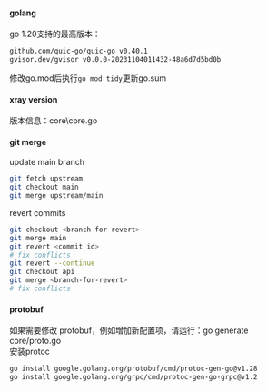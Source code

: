 #### golang
go 1.20支持的最高版本：  
```bash
github.com/quic-go/quic-go v0.40.1
gvisor.dev/gvisor v0.0.0-20231104011432-48a6d7d5bd0b
```
修改go.mod后执行`go mod tidy`更新go.sum  

#### xray version
版本信息：core\core.go  

#### git merge
update main branch  
```bash
git fetch upstream
git checkout main
git merge upstream/main
```
revert commits  
```bash
git checkout <branch-for-revert>
git merge main
git revert <commit id>  
# fix conflicts
git revert --continue
git checkout api
git merge <branch-for-revert>
# fix conflicts
```

#### protobuf
如果需要修改 protobuf，例如增加新配置项，请运行：go generate core/proto.go  
安装protoc
```bash
go install google.golang.org/protobuf/cmd/protoc-gen-go@v1.28
go install google.golang.org/grpc/cmd/protoc-gen-go-grpc@v1.2
```

